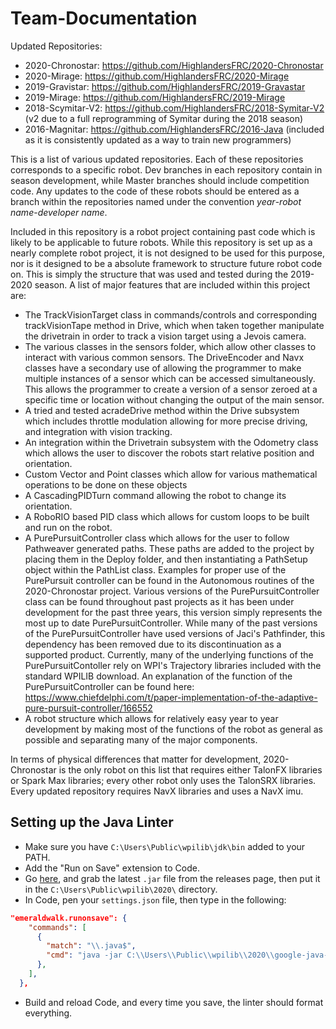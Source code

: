 Team-Documentation
==================
Updated Repositories:
- 2020-Chronostar: https://github.com/HighlandersFRC/2020-Chronostar
- 2020-Mirage: https://github.com/HighlandersFRC/2020-Mirage
- 2019-Gravistar: https://github.com/HighlandersFRC/2019-Gravastar
- 2019-Mirage: https://github.com/HighlandersFRC/2019-Mirage
- 2018-Scymitar-V2: https://github.com/HighlandersFRC/2018-Symitar-V2 (v2 due to a full reprogramming of Symitar during the 2018 season)
- 2016-Magnitar: https://github.com/HighlandersFRC/2016-Java (included as it is consistently updated as a way to train new programmers)

This is a list of various updated repositories. Each of these repositories corresponds to a specific robot. Dev branches in each repository contain in season development, while Master branches should include competition code.  Any updates to the code of these robots should be entered as a branch within the repositories named under the convention *year*-*robot name*-*developer name*.

Included in this repository is a robot project containing past code which is likely to be applicable to future robots. While this repository is set up as a nearly complete robot project, it is not designed to be used for this purpose, nor is it designed to be a absolute framework to structure future robot code on. This is simply the structure that was used and tested during the 2019-2020 season. A list of major features that are included within this project are:

 - The TrackVisionTarget class in commands/controls and corresponding trackVisionTape method in Drive, which when taken together manipulate the drivetrain in order to track a vision target using a Jevois camera. 
 - The various classes in the sensors folder, which allow other classes to interact with various common sensors. The DriveEncoder and Navx classes have a secondary use of allowing the programmer to make multiple instances of a sensor which can be accessed simultaneously. This allows the programmer to create a version of a sensor zeroed at a specific time or location without changing the output of the main sensor. 
 - A tried and tested acradeDrive method within the Drive subsystem which includes throttle modulation allowing for more precise driving, and integration with vision tracking. 
 - An integration within the Drivetrain subsystem with the Odometry class which allows the user to discover the robots start relative position and orientation. 
 - Custom Vector and Point classes which allow for various mathematical operations to be done on these objects
 - A CascadingPIDTurn command allowing the robot to change its orientation. 
 - A RoboRIO based PID class which allows for custom loops to be built and run on the robot. 
 - A PurePursuitController class which allows for the user to follow Pathweaver generated paths. These paths are added to the project by placing them in the Deploy folder, and then instantiating a PathSetup object within the PathList class. Examples for proper use of the PurePursuit controller can be found in the Autonomous routines of the 2020-Chronostar project. Various versions of the PurePursuitController class can be found throughout past projects as it has been under development for the past three years, this version simply represents the most up to date PurePursuitController. While many of the past versions of the PurePursuitController have used versions of Jaci's Pathfinder, this dependency has been removed due to its discontinuation as a supported product. Currently, many of the underlying functions of the PurePursuitContoller rely on WPI's Trajectory libraries included with the standard WPILIB download. An explanation of the function of the PurePursuitController can be found here: https://www.chiefdelphi.com/t/paper-implementation-of-the-adaptive-pure-pursuit-controller/166552
 - A robot structure which allows for relatively easy year to year development by making most of the functions of the robot as general as possible and separating many of the major components.  

In terms of physical differences that matter for development, 2020-Chronostar is the only robot on this list that requires either TalonFX libraries or Spark Max libraries; every other robot only uses the TalonSRX libraries. Every updated repository requires NavX libraries and uses a NavX imu.


## Setting up the Java Linter
- Make sure you have `C:\Users\Public\wpilib\jdk\bin` added to your PATH.
- Add the "Run on Save" extension to Code.
- Go [here](https://www.github.com/google/google-java-format), and grab the latest `.jar` file from the releases page, then put it in the `C:\Users\Public\wpilib\2020\` directory.
- In Code, pen your `settings.json` file, then type in the following: 
```json
"emeraldwalk.runonsave": {
    "commands": [
      {
        "match": "\\.java$",
        "cmd": "java -jar C:\\Users\\Public\\wpilib\\2020\\google-java-format-1.9-all-deps.jar --aosp --replace ${file}"
      },
    ],
  },
```
- Build and reload Code, and every time you save, the linter should format everything.
